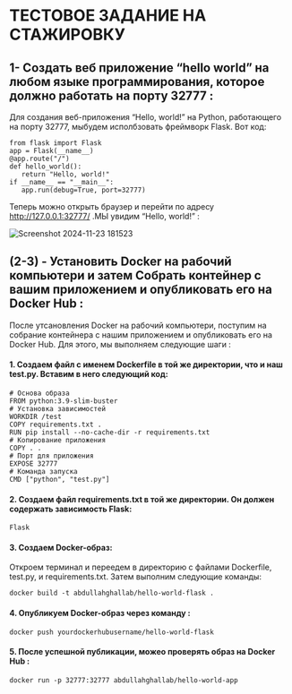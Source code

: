 # ТЕСТОВОЕ ЗАДАНИЕ НА СТАЖИРОВКУ
##  1- Создать веб приложение “hello world” на любом языке программирования, которое должно работать на порту 32777 :
  Для создания веб-приложения “Hello, world!” на Python, работающего на порту 32777, мыбудем исполбзовать фреймворк Flask. Вот код:
 ```
from flask import Flask
app = Flask(__name__)
@app.route("/")
def hello_world():
    return "Hello, world!"
if __name__ == "__main__":
    app.run(debug=True, port=32777)
```
 Теперь можно открыть браузер и перейти по адресу http://127.0.0.1:32777/ .МЫ увидим  “Hello, world!” :
 
 ![Screenshot 2024-11-23 181523](https://github.com/user-attachments/assets/eca09b12-1701-4d05-b136-f91146c24163)

## (2-3) -  Установить Docker на рабочий компьютери и затем Собрать контейнер с вашим приложением и опубликовать его на Docker Hub :
После утсановления Docker на рабочий компьютери, поступим на собрание контейнера с нашим приложением и опубликовать его на Docker Hub. Для этого, мы выполняем следующие шаги :
####  1. Создаем файл с  именем Dockerfile в той же директории, что и наш test.py. Вставим в него следующий код:
 ```
# Основа образа
FROM python:3.9-slim-buster
# Установка зависимостей
WORKDIR /test
COPY requirements.txt .
RUN pip install --no-cache-dir -r requirements.txt
# Копирование приложения
COPY . .
# Порт для приложения
EXPOSE 32777
# Команда запуска
CMD ["python", "test.py"]
```
#### 2. Создаем файл requirements.txt в той же директории. Он должен содержать зависимость Flask:
```
Flask
```
#### 3. Создаем Docker-образ:

Откроем терминал и переедем  в директорию с файлами Dockerfile, test.py, и requirements.txt. Затем выполним следующие команды:
```
docker build -t abdullahghallab/hello-world-flask .
```
#### 4. Опубликуем Docker-образ через команду :
```
docker push yourdockerhubusername/hello-world-flask
```
#### 5. После успешной публикации, можео проверять образ на Docker Hub :
```
docker run -p 32777:32777 abdullahghallab/hello-world-app
```
